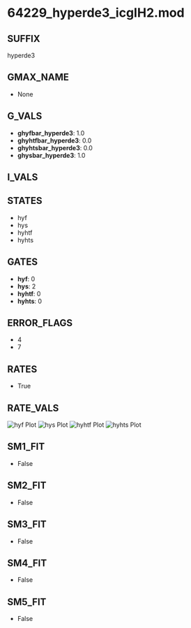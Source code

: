 # 64229_hyperde3_icgIH2.mod

## SUFFIX

hyperde3

## GMAX_NAME

- None

## G_VALS

- **ghyfbar_hyperde3**: 1.0
- **ghyhtfbar_hyperde3**: 0.0
- **ghyhtsbar_hyperde3**: 0.0
- **ghysbar_hyperde3**: 1.0

## I_VALS


## STATES

- hyf
- hys
- hyhtf
- hyhts

## GATES

- **hyf**: 0
- **hys**: 2
- **hyhtf**: 0
- **hyhts**: 0

## ERROR_FLAGS

- 4
- 7

## RATES

- True

## RATE_VALS

![hyf Plot](/Users/pbozelos/Dropbox/icg-Chai-Panos/supermodels/output_markdown_files/IH/64229_hyperde3_icgIH2.mod/images/hyf.png)
![hys Plot](/Users/pbozelos/Dropbox/icg-Chai-Panos/supermodels/output_markdown_files/IH/64229_hyperde3_icgIH2.mod/images/hys.png)
![hyhtf Plot](/Users/pbozelos/Dropbox/icg-Chai-Panos/supermodels/output_markdown_files/IH/64229_hyperde3_icgIH2.mod/images/hyhtf.png)
![hyhts Plot](/Users/pbozelos/Dropbox/icg-Chai-Panos/supermodels/output_markdown_files/IH/64229_hyperde3_icgIH2.mod/images/hyhts.png)

## SM1_FIT

- False

## SM2_FIT

- False

## SM3_FIT

- False

## SM4_FIT

- False

## SM5_FIT

- False


